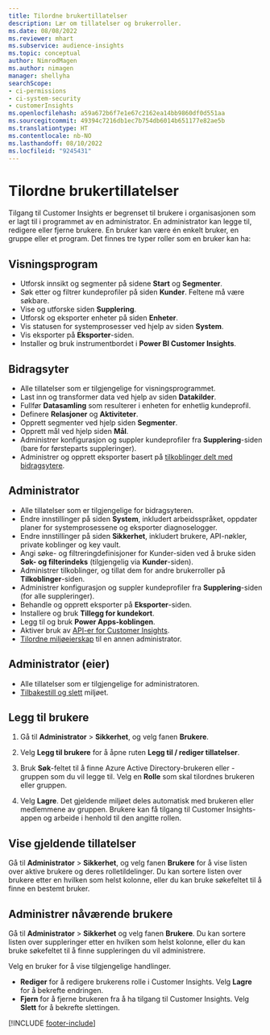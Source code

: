 ```yaml
---
title: Tilordne brukertillatelser
description: Lær om tillatelser og brukerroller.
ms.date: 08/08/2022
ms.reviewer: mhart
ms.subservice: audience-insights
ms.topic: conceptual
author: NimrodMagen
ms.author: nimagen
manager: shellyha
searchScope:
- ci-permissions
- ci-system-security
- customerInsights
ms.openlocfilehash: a59a672b6f7e1e67c2162ea14bb9860df0d551aa
ms.sourcegitcommit: 49394c7216db1ec7b754db6014b651177e82ae5b
ms.translationtype: HT
ms.contentlocale: nb-NO
ms.lasthandoff: 08/10/2022
ms.locfileid: "9245431"
---
```

# <a name="assign-user-permissions"></a>Tilordne brukertillatelser

Tilgang til Customer Insights er begrenset til brukere i organisasjonen som er lagt til i programmet av en administrator. En administrator kan legge til, redigere eller fjerne brukere. En bruker kan være én enkelt bruker, en gruppe eller et program. Det finnes tre typer roller som en bruker kan ha:

## <a name="viewer"></a>Visningsprogram

- Utforsk innsikt og segmenter på sidene **Start** og **Segmenter**.
- Søk etter og filtrer kundeprofiler på siden **Kunder**. Feltene må være søkbare.
- Vise og utforske siden **Supplering**.
- Utforsk og eksporter enheter på siden **Enheter**.
- Vis statusen for systemprosesser ved hjelp av siden **System**.
- Vis eksporter på **Eksporter**-siden.
- Installer og bruk instrumentbordet i **Power BI Customer Insights**.

## <a name="contributor"></a>Bidragsyter

- Alle tillatelser som er tilgjengelige for visningsprogrammet.
- Last inn og transformer data ved hjelp av siden **Datakilder**.
- Fullfør **Datasamling** som resulterer i enheten for enhetlig kundeprofil.
- Definere **Relasjoner** og **Aktiviteter**.
- Opprett segmenter ved hjelp siden **Segmenter**.
- Opprett mål ved hjelp siden **Mål**.
- Administrer konfigurasjon og suppler kundeprofiler fra **Supplering**-siden (bare for førsteparts suppleringer).
- Administrer og opprett eksporter basert på [tilkoblinger delt med bidragsytere](connections.md#allow-contributors-to-use-a-connection-for-exports).

## <a name="admin"></a>Administrator

- Alle tillatelser som er tilgjengelige for bidragsyteren.
- Endre innstillinger på siden **System**, inkludert arbeidsspråket, oppdater planer for systemprosessene og eksporter diagnoselogger.
- Endre innstillinger på siden **Sikkerhet**, inkludert brukere, API-nøkler, private koblinger og key vault.
- Angi søke- og filtreringdefinisjoner for Kunder-siden ved å bruke siden **Søk- og filterindeks** (tilgjengelig via **Kunder**-siden).
- Administrer tilkoblinger, og tillat dem for andre brukerroller på **Tilkoblinger**-siden.
- Administrer konfigurasjon og suppler kundeprofiler fra **Supplering**-siden (for alle suppleringer).
- Behandle og opprett eksporter på **Eksporter**-siden.
- Installere og bruk **Tillegg for kundekort**.
- Legg til og bruk **Power Apps-koblingen**.
- Aktiver bruk av [API-er for Customer Insights](apis.md).
- [Tilordne miljøeierskap](manage-environments.md#change-the-owner-of-an-environment) til en annen administrator.

## <a name="admin-owner"></a>Administrator (eier)

- Alle tillatelser som er tilgjengelige for administratoren.
- [Tilbakestill og slett](manage-environments.md#reset-an-existing-environment-preview) miljøet.

## <a name="add-users"></a>Legg til brukere

1. Gå til **Administrator** > **Sikkerhet**, og velg fanen **Brukere**.

1. Velg **Legg til brukere** for å åpne ruten **Legg til / rediger tillatelser**.

1. Bruk **Søk**-feltet til å finne Azure Active Directory-brukeren eller -gruppen som du vil legge til. Velg en **Rolle** som skal tilordnes brukeren eller gruppen.

1. Velg **Lagre**. Det gjeldende miljøet deles automatisk med brukeren eller medlemmene av gruppen. Brukere kan få tilgang til Customer Insights-appen og arbeide i henhold til den angitte rollen.

## <a name="view-current-permissions"></a>Vise gjeldende tillatelser

Gå til **Administrator** > **Sikkerhet**, og velg fanen **Brukere** for å vise listen over aktive brukere og deres rolletildelinger. Du kan sortere listen over brukere etter en hvilken som helst kolonne, eller du kan bruke søkefeltet til å finne en bestemt bruker.

## <a name="manage-current-users"></a>Administrer nåværende brukere

Gå til **Administrator** > **Sikkerhet** og velg fanen **Brukere**. Du kan sortere listen over suppleringer etter en hvilken som helst kolonne, eller du kan bruke søkefeltet til å finne suppleringen du vil administrere.

Velg en bruker for å vise tilgjengelige handlinger.

- **Rediger** for å redigere brukerens rolle i Customer Insights. Velg **Lagre** for å bekrefte endringen.
- **Fjern** for å fjerne brukeren fra å ha tilgang til Customer Insights. Velg **Slett** for å bekrefte slettingen.

[!INCLUDE [footer-include](includes/footer-banner.md)]
